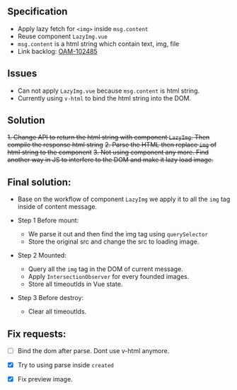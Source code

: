 
## Specification
- Apply lazy fetch for `<img>` inside `msg.content`
- Reuse component `LazyImg.vue`
- `msg.content` is a html string which contain text, img, file
- Link backlog: [OAM-102485](https://gogojungle.backlog.jp/view/OAM-102485)

## Issues
- Can not apply `LazyImg.vue` because `msg.content` is html string.
- Currently using `v-html` to bind the html string into the DOM.

## Solution
~~1. Change API to return the html string with component `LazyImg`. Then compile the response html string~~
~~2. Parse the HTML then replace `img` of html string to the component~~
~~3. Not using component any more. Find another way in JS to interfere to the DOM and make it lazy load image.~~

## Final solution:
- Base on the workflow of component `LazyImg` we apply it to all the `img` tag inside of content message.

- Step 1 Before mount: 
	- We parse it out and then find the img tag using `querySelector` 
	- Store the original src and change the src to loading image.
- Step 2 Mounted: 
	- Query all the `img` tag in the DOM of current message.
	- Apply `IntersectionObserver` for every founded images.
	- Store all timeoutIds in Vue state.
- Step 3 Before destroy:
	- Clear all timeoutIds.


## Fix requests:
- [ ] Bind the dom after parse. Dont use v-html anymore.
- [x] Try to using parse inside `created`
- [x] Fix preview image.


